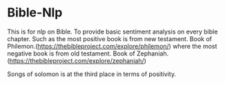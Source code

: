 # Bible-Nlp
This is for nlp on Bible. To provide basic sentiment analysis on every bible chapter.
Such as the most positive book is from new testament. Book of Philemon.(https://thebibleproject.com/explore/philemon/)
where the most negative book is from old testament. Book of Zephaniah.(https://thebibleproject.com/explore/zephaniah/)

Songs of solomon is at the third place in terms of positivity. 
